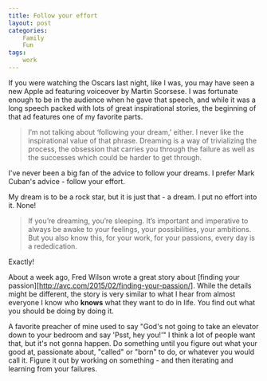 ```yaml
---
title: Follow your effort
layout: post
categories:
    Family
    Fun
tags:
    work
---
```

If you were watching the Oscars last night, like I was, you may have seen a new Apple ad featuring voiceover by Martin Scorsese. I was fortunate enough to be in the audience when he gave that speech, and while it was a long speech packed with lots of great inspirational stories, the beginning of that ad features one of my favorite parts.

>I’m not talking about ‘following your dream,’ either. I never like the inspirational value of that phrase. Dreaming is a way of trivializing the process, the obsession that carries you through the failure as well as the successes which could be harder to get through.

I've never been a big fan of the advice to follow your dreams. I prefer Mark Cuban's advice - follow your effort.

My dream is to be a rock star, but it is just that - a dream. I put no effort into it. None!

>If you’re dreaming, you’re sleeping. It’s important and imperative to always be awake to your feelings, your possibilities, your ambitions. But you also know this, for your work, for your passions, every day is a rededication.

Exactly!

About a week ago, Fred Wilson wrote a great story about [finding your passion][http://avc.com/2015/02/finding-your-passion/]. While the details might be different, the story is very similar to what I hear from almost everyone I know who **knows** what they want to do in life. You find out what you should be doing by doing it. 

A favorite preacher of mine used to say "God's not going to take an elevator down to your bedroom and say 'Psst, hey you!'" I think a lot of people want that, but it's not gonna happen. Do something until you figure out what your good at, passionate about, "called" or "born" to do, or whatever you would call it. Figure it out by working on something - and then iterating and learning from your failures.

